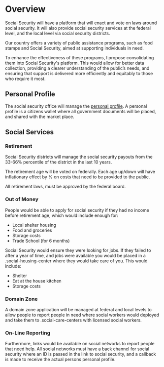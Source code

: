 # Overview

Social Security will have a platform that will enact and vote on laws around social security. It will also provide social security services at the federal level, and the local level via social security districts.

Our country offers a variety of public assistance programs, such as food stamps and Social Security, aimed at supporting individuals in need.

To enhance the effectiveness of these programs, I propose consolidating them into Social Security's platform. This would allow for better data collection, providing a clearer understanding of the public’s needs, and ensuring that support is delivered more efficiently and equitably to those who require it most.

## Personal Profile

The social security office will manage the [personal profile](./personal-profile/). A personal profile is a citizens wallet where all government documents will be placed, and shared with the market place.

## Social Services

### Retirement

Social Security districts will manage the social security payouts from the 33-66% percentile of the district in the last 10 years.

The retirement age will be voted on federally. Each age up/down will have inflationary effect by % on costs that need to be provided to the public.

All retirement laws, must be approved by the federal board.

### Out of Money

People would be able to apply for social security if they had no income before retirement age, which would include enough for:

- Local shelter housing
- Food and groceries
- Storage costs
- Trade School (for 6 months)

Social Security would ensure they were looking for jobs. If they failed to after a year of time, and jobs were available you would be placed in a .social-housing-center where they would take care of you. This would include:

- Shelter
- Eat at the house kitchen
- Storage costs

### Domain Zone

A domain zone application will be managed at federal and local levels to allow people to report people in need where social workers would deployed and take them to .social-care-centers with licensed social workers.

### On-Line Reporting

Furthermore, links would be available on social networks to report people that need help. All social networks must have a back channel for social security where an ID is passed in the link to social security, and a callback is made to receive the actual persons personal profile.
